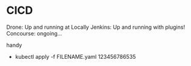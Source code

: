 # CICD
Drone: Up and running at Locally
Jenkins: Up and running with plugins!
Concourse: ongoing...

handy
 - kubectl apply -f FILENAME.yaml
123456786535